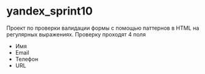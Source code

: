 # yandex_sprint10
Проект по проверки валидации формы с помощью паттернов в HTML на регулярных выражениях.
Проверку проходят 4 поля
- Имя
- Email
- Телефон
- URL

